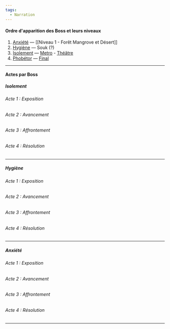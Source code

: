 ```yaml
---
tags:
  - Narration
---
```

#### Ordre d'apparition des Boss et leurs niveaux

1. [Anxiété]() — [[Niveau 1 - Forêt Mangrove et Désert]]
2. [Hygiène]() — Souk (?)
3. [Isolement]() — [Metro]() - [Théâtre]()
4. [Phobétor]() — [Final]()

---
#### Actes par Boss

##### Isolement

###### Acte 1 : Exposition

> 
###### Acte 2 : Avancement

> 
###### Acte 3 : Affrontement

> 
###### Acte 4 : Résolution

> 

---
##### Hygiène

###### Acte 1 : Exposition

> 
###### Acte 2 : Avancement

> 
###### Acte 3 : Affrontement

> 
###### Acte 4 : Résolution

> 

---
##### Anxiété

###### Acte 1 : Exposition

> 
###### Acte 2 : Avancement

> 
###### Acte 3 : Affrontement

> 
###### Acte 4 : Résolution

> 

---
